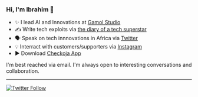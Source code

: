 ### Hi, I'm Ibrahim 👋
 
  * ✨ I lead AI and Innovations at [Gamol Studio](http://gamolstudio.com/)
  * ✍ Write tech exploits via [the diary of a tech superstar](https://ibrahimgbadegesin.blogspot.com/)
  * 🗣️ Speak on tech innnovations in Africa via [Twitter](https://twitter.com/Engrgit)
  * 💡 Interract with customers/supporters via [Instagram](https://www.instagram.com/engrgit/)
  * ▶️ Download [Checkoja App](https://play.google.com/store/apps/details?id=com.checkoja.checkojaapp)

    

I'm best reached via email. I'm always open to interesting conversations and collaboration.

 
---
[![Twitter Follow](https://img.shields.io/twitter/follow/Engrgit?label=Follow&style=social)](https://twitter.com/Engrgit)


